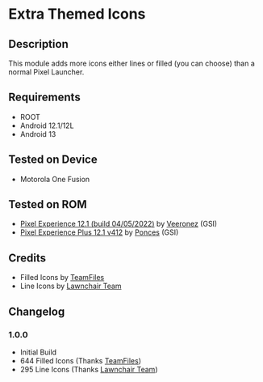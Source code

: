 # Extra Themed Icons

## Description
This module adds more icons either lines or filled (you can choose) than a normal Pixel Launcher.

## Requirements
- ROOT
- Android 12.1/12L
- Android 13

## Tested on Device
- Motorola One Fusion

## Tested on ROM
- [Pixel Experience 12.1 (build 04/05/2022)](https://t.me/MotoUpdatesbr/13) by [Veeronez](https://t.me/Veeronez "Veeronez in Telegram") (GSI)
- [Pixel Experience Plus 12.1 v412](https://github.com/ponces/treble_build_pe/releases/tag/v412-plus) by [Ponces](https://github.com/ponces "Ponces in GitHub") (GSI)

## Credits
- Filled Icons by [TeamFiles](https://t.me/modulesrepo "Modules Repository | Team Files™")
- Line Icons by [Lawnchair Team](https://t.me/lawnchairci "Lawnchair News")

## Changelog
### 1.0.0
- Initial Build
- 644 Filled Icons (Thanks [TeamFiles](https://t.me/modulesrepo "Modules Repository | Team Files™"))
- 295 Line Icons (Thanks [Lawnchair Team](https://t.me/lawnchairci "Lawnchair News"))
